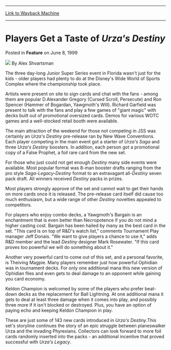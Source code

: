 
---
[Link to Wayback Machine](https://web.archive.org/web/20220119224021/https://magic.wizards.com/en/articles/archive/feature/players-get-taste-urzas-destiny-1999-06-08)

[_metadata_:author]:- "Alex Shvartsman"
[_metadata_:description]:- "The three day-long Junior Super Series event in Florida wasn't just for the kids - older players had plenty to do at the Disney's Wide World of Sports Complex where the championship took place. Artists were present on site to sign cards and chat with the fans - among them are popular D.Alexander Gregory (Cursed Scroll, Persecute) and Ron Spencer (Hammer of Bogardan, Yawgmoth's"
[_metadata_:generator]:- "Drupal 7 (http://drupal.org)"
[_metadata_:node]:- "595636"
[_metadata_:publish_date]:- "1999-06-08"
[_metadata_:source]:- "div-main-content"
[_metadata_:title]:- "Players Get a Taste of Urza's Destiny"
[_metadata_:wayback_capture_timestamp]:- "2022-01-19 22:40:21"
[_metadata_:wayback_raw_url]:- "https://web.archive.org/web/20220119224021id_/https://magic.wizards.com/en/articles/archive/feature/players-get-taste-urzas-destiny-1999-06-08"
[_metadata_:wayback_url]:- "https://magic.wizards.com/en/articles/archive/feature/players-get-taste-urzas-destiny-1999-06-08"
---


Players Get a Taste of *Urza's Destiny*
=======================================



 Posted in **Feature**
 on June 8, 1999 






![](https://media.magic.wizards.com/styles/auth_small/public/images/person/authorpic_alexshvartsman.jpg)
By Alex Shvartsman











The three day-long Junior Super Series event in Florida wasn't just for the 
kids - older players had plenty to do at the Disney's Wide World of Sports 
Complex where the championship took place.


Artists were present on site to sign cards and chat with the fans - among 
them are popular D.Alexander Gregory (Cursed Scroll, Persecute) and Ron Spencer 
(Hammer of Bogardan, Yawgmoth's Will). Richard Garfield was present to talk with 
the fans and play a few games of "giant magic" with decks built out of 
promotional oversized cards. Demos for various WOTC games and a well-stocked 
retail booth were available.


The main attraction of the weekend for those not competing in JSS was 
certainly an *Urza's Destiny* pre-release ran by New Wave Conventions. Each 
player competing in the main event got a starter of *Urza's Saga* and three 
*Urza's Destiny* boosters. In addition, each person got a promotional copy 
of a False Prophet, a foil rare card from the new set.


For those who just could not get enough *Destiny* many side events were 
available. Most popular format was 8-man booster drafts ranging from the pro 
style *Saga-Legacy-Destiny* format to an extravagant all-*Destiny* 
seven pack draft. All winners received *Destiny* packs in prizes.


Most players strongly approve of the set and cannot wait to get their hands 
on more cards once it is released. The pre-release card itself did cause too 
much enthusiasm, but a wide range of other *Destiny* novelties appealed to 
competitors.


For players who enjoy combo decks, a Yawgmoth's Bargain is an enchantment 
that is even better than Necropotence if you do not mind a higher casting cost. 
Bargain has been hailed by many as the best card in the set. "This card is on 
top of R&D's watch list," comments Tournament Play manager Jeff Donais. "We 
want to give players a chance to use it," adds R&D member and the lead 
*Destiny* designer Mark Rosewater. "If this card proves too powerful we 
will do something about it."


Another very powerful card to come out of this set, and a personal favorite, 
is Theiving Magpie. Many players remember just how powerful Ophidian was in 
tournament decks. For only one additional mana this new version of Ophidian 
flies and even gets to deal damage to an opponent while gaining you card 
economy.


Keldon Champion is welcomed by some of the players who prefer beat-down decks 
as the replacement for Ball Lightning. At one additional mana it gets to deal at 
least three damage when it comes into play, and possibly three more if it isn't 
blocked or destroyed. Plus, you have an option of paying echo and keeping Keldon 
Champion in play.


These are just some of 143 new cards introduced in *Urza's Destiny*.This 
set's storyline continues the story of an epic struggle between planeswalker 
Urza and the invading Phyrexians. Collectors can look forward to more foil cards 
randomly inserted into the packs - an additional incentive that proved 
successful with *Urza's Legacy*.







